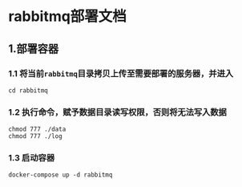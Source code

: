 # rabbitmq部署文档

## 1.部署容器

### 1.1 将当前`rabbitmq`目录拷贝上传至需要部署的服务器，并进入

```
cd rabbitmq
```

### 1.2 执行命令，赋予数据目录读写权限，否则将无法写入数据

```
chmod 777 ./data
chmod 777 ./log
```

### 1.3 启动容器

```
docker-compose up -d rabbitmq
```